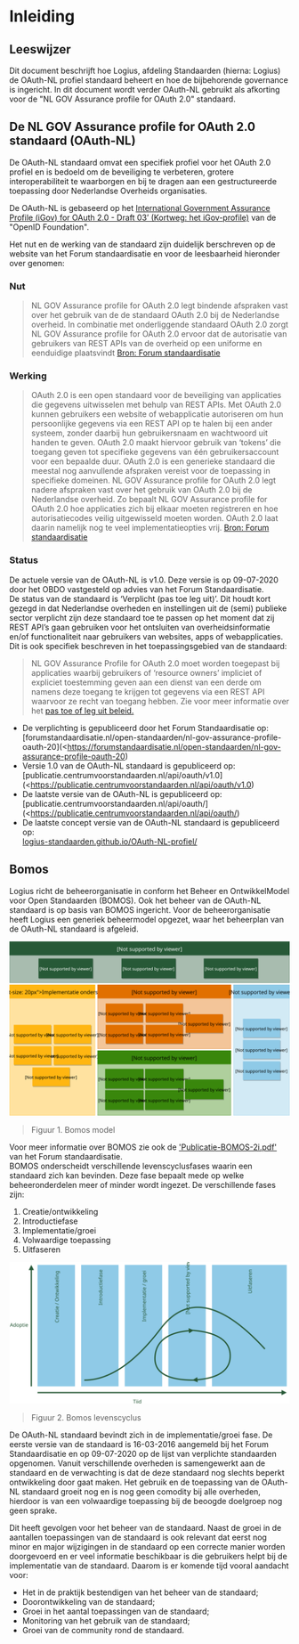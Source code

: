 # Inleiding

## Leeswijzer

Dit document beschrijft hoe Logius, afdeling Standaarden (hierna: Logius) de OAuth-NL profiel standaard beheert en hoe de bijbehorende governance is ingericht. In dit document wordt verder OAuth-NL gebruikt als afkorting voor de "NL GOV Assurance profile for OAuth 2.0" standaard.

## De NL GOV Assurance profile for OAuth 2.0 standaard (OAuth-NL)

De OAuth-NL standaard omvat een specifiek profiel voor het OAuth 2.0 profiel en is bedoeld om de beveiliging te verbeteren, grotere interoperabiliteit te waarborgen en bij te dragen aan een gestructureerde toepassing door Nederlandse Overheids organisaties.

De OAuth-NL is gebaseerd op het [International Government Assurance Profile (iGov) for OAuth 2.0 - Draft 03’ (Kortweg: het iGov-profile)](https://openid.net/specs/openid-igov-oauth2-1_0.html) van de "OpenID Foundation".  

Het nut en de werking van de standaard zijn duidelijk berschreven op de website van het Forum standaardisatie en voor de leesbaarheid hieronder over genomen:

### Nut

> NL GOV Assurance profile for OAuth 2.0 legt bindende afspraken vast over het gebruik van de de standaard OAuth 2.0 bij de Nederlandse overheid. In combinatie met onderliggende standaard OAuth 2.0 zorgt NL GOV Assurance profile for OAuth 2.0 ervoor dat de autorisatie van gebruikers van REST APIs van de overheid op een uniforme en eenduidige plaatsvindt
> [Bron: Forum standaardisatie](https://www.forumstandaardisatie.nl/open-standaarden/nl-gov-assurance-profile-oauth-20)

### Werking

> OAuth 2.0 is een open standaard voor de beveiliging van applicaties die gegevens uitwisselen met behulp van REST APIs. Met OAuth 2.0 kunnen gebruikers een website of webapplicatie autoriseren om hun persoonlijke gegevens via een REST API op te halen bij een ander systeem, zonder daarbij hun gebruikersnaam en wachtwoord uit handen te geven. OAuth 2.0 maakt hiervoor gebruik van ‘tokens’ die toegang geven tot specifieke gegevens van één gebruikersaccount voor een bepaalde duur.
> OAuth 2.0 is een generieke standaard die meestal nog aanvullende afspraken vereist voor de toepassing in specifieke domeinen. NL GOV Assurance profile for OAuth 2.0 legt nadere afspraken vast over het gebruik van OAuth 2.0 bij de Nederlandse overheid. Zo bepaalt NL GOV Assurance profile for OAuth 2.0 hoe applicaties zich bij elkaar moeten registreren en hoe autorisatiecodes veilig uitgewisseld moeten worden. OAuth 2.0 laat daarin namelijk nog te veel implementatieopties vrij.
> [Bron: Forum standaardisatie](https://www.forumstandaardisatie.nl/open-standaarden/nl-gov-assurance-profile-oauth-20)

### Status

De actuele versie van de OAuth-NL is v1.0. Deze versie is op 09-07-2020 door het OBDO vastgesteld op advies van het Forum Standaardisatie.  
De status van de standaard is ‘Verplicht (pas toe leg uit)’. Dit houdt kort gezegd in dat Nederlandse overheden en instellingen uit de (semi) publieke sector verplicht zijn deze standaard toe te passen op het moment dat zij REST API’s gaan gebruiken voor het ontsluiten van overheidsinformatie en/of functionaliteit naar gebruikers van websites, apps of webapplicaties. Dit is ook specifiek beschreven in het toepassingsgebied van de standaard:

> NL GOV Assurance Profile for OAuth 2.0 moet worden toegepast bij applicaties waarbij gebruikers of ‘resource owners’ impliciet of expliciet toestemming geven aan een dienst van een derde om namens deze toegang te krijgen tot gegevens via een REST API waarvoor ze recht van toegang hebben. Zie voor meer informatie over het [pas toe of leg uit beleid.](https://www.forumstandaardisatie.nl/node/229)

- De verplichting is gepubliceerd door het Forum Standaardisatie op:  
[forumstandaardisatie.nl/open-standaarden/nl-gov-assurance-profile-oauth-20](<https://forumstandaardisatie.nl/open-standaarden/nl-gov-assurance-profile-oauth-20)
- Versie 1.0 van de OAuth-NL standaard is gepubliceerd op:  
[publicatie.centrumvoorstandaarden.nl/api/oauth/v1.0](<https://publicatie.centrumvoorstandaarden.nl/api/oauth/v1.0)
- De laatste versie van de OAuth-NL is gepubliceerd op:  
[publicatie.centrumvoorstandaarden.nl/api/oauth/](<https://publicatie.centrumvoorstandaarden.nl/api/oauth/)
- De laatste concept versie van de OAuth-NL standaard is gepubliceerd op:  
[logius-standaarden.github.io/OAuth-NL-profiel/](https://logius-standaarden.github.io/OAuth-NL-profiel/)

## Bomos

Logius richt de beheerorganisatie in conform het Beheer en OntwikkelModel voor Open Standaarden (BOMOS). Ook het beheer van de OAuth-NL standaard is op basis van BOMOS ingericht. Voor de beheerorganisatie heeft Logius een generiek beheermodel opgezet, waar het beheerplan van de OAuth-NL standaard is afgeleid.  

![Bomos model](media/Bomos_model_v2.svg "Bomos model")
> Figuur 1. Bomos model

Voor meer informatie over BOMOS zie ook de ['Publicatie-BOMOS-2i.pdf'](https://www.forumstandaardisatie.nl/sites/default/files/BFS/4-basisinformatie/publicaties/Publicatie-BOMOS-2i.pdf) van het Forum standaardisatie.  
BOMOS onderscheidt verschillende levenscyclusfases waarin een standaard zich kan bevinden. Deze fase bepaalt mede op welke beheeronderdelen meer of minder wordt ingezet. De verschillende fases zijn:  

1.	Creatie/ontwikkeling
2.	Introductiefase
3.	Implementatie/groei
4.	Volwaardige toepassing
5.	Uitfaseren

![Bomos_levenscyclus](media/Bomos_levenscyclus_v2.svg "Bomos levenscyclus")
> Figuur 2. Bomos levenscyclus

De OAuth-NL standaard bevindt zich in de implementatie/groei fase. De eerste versie van de standaard is 16-03-2016 aangemeld bij het Forum Standaardisatie en op 09-07-2020 op de lijst van verplichte standaarden opgenomen. Vanuit verschillende overheden is samengewerkt aan de standaard en de verwachting is dat de deze standaard nog slechts beperkt ontwikkeling door gaat maken. Het gebruik en de toepassing van de OAuth-NL standaard groeit nog en is nog geen comodity bij alle overheden, hierdoor is van een volwaardige toepassing bij de beoogde doelgroep nog geen sprake.  

Dit heeft gevolgen voor het beheer van de standaard. Naast de groei in de aantallen toepassingen van de standaard is ook relevant dat eerst nog minor en major wijzigingen in de standaard op een correcte manier worden doorgevoerd en er veel informatie beschikbaar is die gebruikers helpt bij de implementatie van de standaard. Daarom is er komende tijd vooral aandacht voor:

-	Het in de praktijk bestendigen van het beheer van de standaard;  
-	Doorontwikkeling van de standaard;  
-	Groei in het aantal toepassingen van de standaard;  
-	Monitoring van het gebruik van de standaard;  
-	Groei van de community rond de standaard.  

